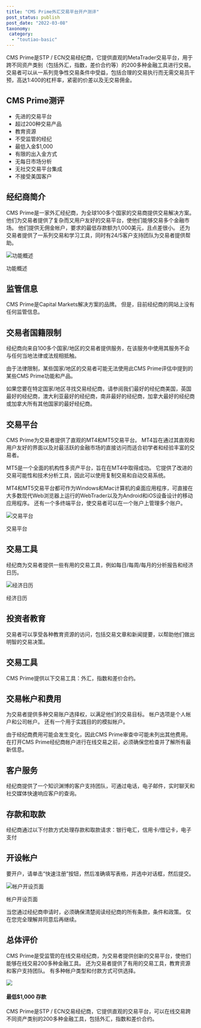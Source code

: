 ```yaml
---
title: "CMS Prime外汇交易平台开户测评"
post_status: publish
post_date: "2022-03-08"
taxonomy:
 category: 
  - "toutiao-basic"
---
```


CMS Prime是STP / ECN交易经纪商，它提供直观的MetaTrader交易平台，用于跨不同资产类别（包括外汇，指数，差价合约等）的200多种金融工具进行交易。 交易者可以从一系列竞争性交易条件中受益，包括合理的交易执行而无需交易员干预，高达1:400的杠杆率，紧密的价差以及无交易佣金。

## CMS Prime测评
- 先进的交易平台
- 超过200种交易产品
- 教育资源
- 不受监管的经纪
- 最低入金$1,000
- 有限的出入金方式
- 无每日市场分析
- 无社交交易平台集成
- 不接受美国客户


## 经纪商简介

CMS Prime是一家外汇经纪商，为全球100多个国家的交易商提供交易解决方案。 他们为交易者提供了复杂而又用户友好的交易平台，使他们能够交易多个金融市场。 他们提供无佣金帐户，要求的最低存款额为1,000美元，且点差很小。 还为交易者提供了一系列交易和学习工具，同时有24/5客户支持团队为交易者提供帮助。

![功能概述](https://cdn.fendou.la/funstoutiao/2020/11/CMS-Prime-Review-Features-Overview-1024x713.jpg "功能概述")

功能概述

## 监管信息

CMS Prime是Capital Markets解决方案的品牌。 但是，目前经纪商的网站上没有任何监管信息。

## 交易者国籍限制

经纪商向来自100多个国家/地区的交易者提供服务，在该服务中使用其服务不会与任何当地法律或法规相抵触。

由于法律限制，某些国家/地区的交易者可能无法使用此CMS Prime评估中提到的某些CMS Prime功能和产品。

如果您要在特定国家/地区寻找交易经纪商，请参阅我们最好的经纪商美国，英国最好的经纪商，澳大利亚最好的经纪商，南非最好的经纪商，加拿大最好的经纪商或加拿大所有其他国家的最好经纪商。

## 交易平台

CMS Prime为交易者提供了直观的MT4和MT5交易平台。 MT4旨在通过其直观和用户友好的界面以及对最活跃的金融市场的直接访问而适合初学者和经验丰富的交易者。

MT5是一个全面的机构性多资产平台，旨在在MT4中取得成功。 它提供了改进的交易可能性和技术分析工具，因此可以使用复制交易和自动交易系统。

MT4和MT5交易平台都可作为Windows和Mac计算机的桌面应用程序，可直接在大多数现代Web浏览器上运行的WebTrader以及为Android和iOS设备设计的移动应用程序。 还有一个多终端平台，使交易者可以在一个账户上管理多个账户。

![交易平台](https://cdn.fendou.la/funstoutiao/2020/11/CMS-Prime-Trading-Platform-1024x347.jpg "交易平台")

交易平台

## 交易工具

经纪商为交易者提供一些有用的交易工具，例如每日/每周/每月的分析报告和经济日历。

![经济日历](https://cdn.fendou.la/funstoutiao/2020/11/CMS-Prime-Economic-Calendar-.jpg "经济日历")

经济日历

## 投资者教育

交易者可以享受各种教育资源的访问，包括交易文章和新闻提要，以帮助他们做出明智的交易决策。

## 交易工具

CMS Prime提供以下交易工具：外汇，指数和差价合约。

## 交易帐户和费用

为交易者提供多种交易账户选择权，以满足他们的交易目标。 帐户选项是个人帐户和公司帐户。 还有一个用于实践目的的模拟帐户。

由于经纪商费用可能会发生变化，因此CMS Prime审查中可能未列出其他费用。 在打开CMS Prime经纪商帐户进行在线交易之前，必须确保您检查并了解所有最新信息。

## 客户服务

经纪商提供了一个知识渊博的客户支持团队，可通过电话，电子邮件，实时聊天和社交媒体快速响应客户的查询。

## 存款和取款

经纪商通过以下付款方式处理存款和取款请求：银行电汇，信用卡/借记卡，电子支付

## 开设帐户

要开户，请单击“快速注册”按钮，然后准确填写表格，并选中对话框，然后提交。

![帐户开设页面](https://cdn.fendou.la/funstoutiao/2020/11/CMS-Prime-Review-Account-Opening-Page-238x1024.jpg "帐户开设页面")

帐户开设页面

当您通过经纪商申请时，必须确保清楚阅读经纪商的所有条款，条件和政策。 仅在您完全理解并同意后再继续。

## 总体评价

CMS Prime是受监管的在线交易经纪商，为交易者提供创新的交易平台，使他们能够在线交易200多种金融工具。 还为交易者提供了有用的交易工具，教育资源和客户支持团队。 有多种帐户类型和付款方式可供选择。

![](https://cdn.fendou.la/funstoutiao/2020/11/CMS-Prime-Logo.png)

#### **最低$1,000** 存款

CMS Prime是STP / ECN交易经纪商，它提供直观的交易平台，可以在线交易跨不同资产类别的200多种金融工具，包括外汇，指数和差价合约。
